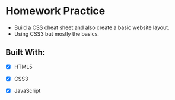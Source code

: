 #  Homework Practice
* Build a CSS cheat sheet and also create a basic website layout.
* Using CSS3 but mostly the basics.
## Built With:
- [x] HTML5
- [x] CSS3
- [x] JavaScript

